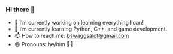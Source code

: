 ### Hi there 👋

- 🔭 I’m currently working on learning everything I can!
- 🌱 I’m currently learning Python, C++, and game development.
- 📫 How to reach me: bswaggsalot@gmail.com
- 😄 Pronouns: he/him 🏳️‍⚧️
